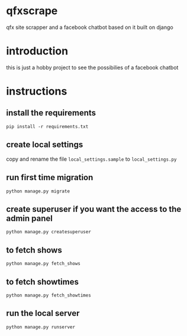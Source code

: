 # qfxscrape
qfx site scrapper and a facebook chatbot based on it built on django

# introduction
this is just a hobby project to see the possibilies of a facebook chatbot

# instructions

## install the requirements
```pip install -r requirements.txt```

## create local settings
copy and rename the file ```local_settings.sample``` to ```local_settings.py```

## run first time migration
```python manage.py migrate```

## create superuser if you want the access to the admin panel
```python manage.py createsuperuser```

## to fetch shows
```python manage.py fetch_shows```

## to fetch showtimes
```python manage.py fetch_showtimes```

## run the local server
```python manage.py runserver```
